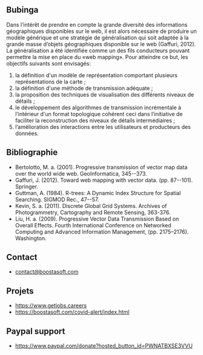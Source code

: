 ## Bubinga
Dans l’intérêt de prendre en compte la grande diversité des informations géographiques disponibles sur le web,
il est alors nécessaire de produire un modèle générique et une stratégie de généralisation
qui soit adaptée à la grande masse d’objets géographiques disponible sur le web (Gaffuri, 2012). 
La généralisation a été identifiée comme un des fils conducteurs pouvant permettre la mise en place du «web mapping». 
Pour atteindre ce but, les objectifs suivants sont envisagés:

1. la définition d'un modèle de représentation comportant plusieurs représentations de la carte ;
2. la définition d'une méthode de transmission adéquate ;
3. la proposition des techniques de visualisation des différents niveaux de détails ;
4. le développement des algorithmes de transmission incrémentale à l’intérieur d'un format topologique 
cohérent ceci dans l’initiative de faciliter la reconstruction des niveaux de détails intermédiaires ;
5. l’amélioration des interactions entre les  utilisateurs et producteurs des données.

## Bibliographie
* Bertolotto, M. a. (2001). Progressive transmission of vector map data over the world wide web. GeoInformatica, 345--373.
* Gaffuri, J. (2012). Toward web mapping with vector data. (pp. 87--101). Springer.
* Guttman, A. (1984). R-trees: A Dynamic Index Structure for Spatial Searching. SIGMOD Rec., 47--57.
* Kevin, S. a. (2011). Discrete Global Grid Systems. Archives of Photogrammetry, Cartography and Remote Sensing, 363-376.
* Liu, H. a. (2009). Progressive Vector Data Transmission Based on Overall Effects. Fourth International Conference on Networked Computing and Advanced Information Management, (pp. 2175–2176). Washington.

## Contact
* contact@boostasoft.com
## Projets
* https://www.getjobs.careers
* https://boostasoft.com/covid-alert/index.html
## Paypal support 
* https://www.paypal.com/donate?hosted_button_id=PWNATBXSE3VVU
